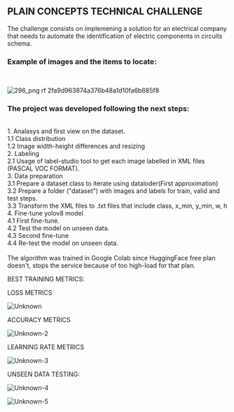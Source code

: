 <h2>PLAIN CONCEPTS TECHNICAL CHALLENGE</h2>

The challenge consists on implemening a solution for an electrical company that needs to automate the identification of electric components in circuits schema.

<h3>Example of images and the items to locate:</h3> <br/>

![296_png rf 2fa9d963874a376b48a1d10fa6b685f8](https://github.com/user-attachments/assets/fc6eb4c2-c46e-41ec-a1fe-2f246faf3fa9)

<h3>The project was developed following the next steps:</h3></br>
  1. Analasys and first view on the dataset.</br>
    1.1 Class distribution</br>
    1.2 Image width-height differences and resizing</br>
  2. Labeling</br>
     2.1 Usage of label-studio tool to get each image labelled in XML files (PASCAL VOC FORMAT).</br>
  3. Data preparation</br>
     3.1 Prepare a dataset class to iterate using dataloder(First approximation)</br>
     3.2 Prepare a folder ("dataset") with images and labels for train, valid and test steps.</br>
     3.3 Transform the XML files to .txt files that include class, x_min, y_min, w, h</br>
  4. Fine-tune yolov8 model</br>
     4.1 First fine-tune.</br>
     4.2 Test the model on unseen data.</br>
     4.3 Second fine-tune</br>
     4.4 Re-test the model on unseen data.</br>
</br>
The algorithm was trained in Google Colab since HuggingFace free plan doesn't, stops the service because of too high-load for that plan.<br/>
     

BEST TRAINING METRICS:</br>

LOSS METRICS</br>

![Unknown](https://github.com/user-attachments/assets/5d009406-8405-4846-af9c-cdbf19b4e637)

ACCURACY METRICS</br>

![Unknown-2](https://github.com/user-attachments/assets/4fd3d48b-2970-413a-88dd-b15fe959efff)

LEARNING RATE METRICS</br>

![Unknown-3](https://github.com/user-attachments/assets/021c7d9c-f520-4a95-8c10-b6da2f25c8d5)

UNSEEN DATA TESTING:</br>

![Unknown-4](https://github.com/user-attachments/assets/5dc785d2-1e57-48d1-a44e-82d9ff9c8827)

![Unknown-5](https://github.com/user-attachments/assets/94fa71ea-7430-48d4-bca0-c19528988688)

